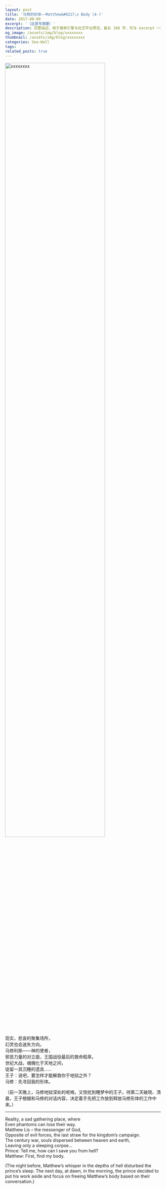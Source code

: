 ```yaml
---
layout: post
title: '马修的形体——Matthew&#8217;s Body (4-)'
date: 2017-08-09
excerpt: '（这里写摘要）'
description: 完整描述，用于搜索引擎与社交平台预览，最长 160 字，可与 excerpt 一致
og_image: /assets/img/blog/xxxxxxxx
thumbnail: /assets/img/blog/xxxxxxxx
categories: Sea-Wall
tags: 
related_posts: true
---
```


<img src="/assets/img/blog/xxxxxxxx" style="width:80%;" alt="xxxxxxxx">

现实，悲哀的聚集场所，  
幻灵也会迷失方向。  
马修利斯——神的使者，  
邪恶力量的对立面，王国战役最后的救命稻草。  
世纪大战，魂魄化于天地之间，  
徒留一具沉睡的遗具……  
王子：说吧，要怎样才能解救你于地狱之外？  
马修：先寻回我的形体。

（前一天晚上，马修地狱深处的呢喃，又惊扰到睡梦中的王子。待第二天破晓、清晨，王子根据和马修的对话内容，决定着手先把工作放到释放马修形体的工作中来。）

---

Reality, a sad gathering place, where  
Even phantoms can lose their way.  
Matthew Lis – the messenger of God,  
Opposite of evil forces, the last straw for the kingdom’s campaign.  
The century war, souls dispersed between heaven and earth,  
Leaving only a sleeping corpse…  
Prince: Tell me, how can I save you from hell?  
Matthew: First, find my body.

(The night before, Matthew’s whisper in the depths of hell disturbed the prince’s sleep. The next day, at dawn, in the morning, the prince decided to put his work aside and focus on freeing Matthew’s body based on their conversation.)